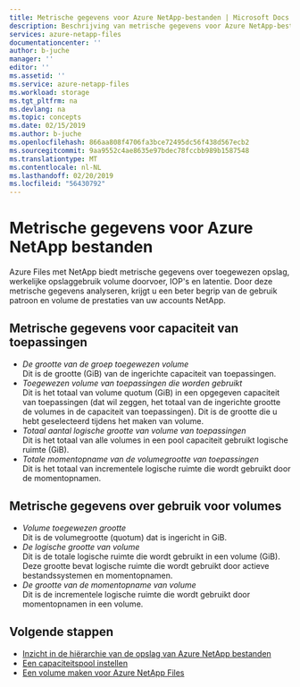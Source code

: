 ```yaml
---
title: Metrische gegevens voor Azure NetApp-bestanden | Microsoft Docs
description: Beschrijving van metrische gegevens voor Azure NetApp-bestanden.
services: azure-netapp-files
documentationcenter: ''
author: b-juche
manager: ''
editor: ''
ms.assetid: ''
ms.service: azure-netapp-files
ms.workload: storage
ms.tgt_pltfrm: na
ms.devlang: na
ms.topic: concepts
ms.date: 02/15/2019
ms.author: b-juche
ms.openlocfilehash: 866aa808f4706fa3bce72495dc56f438d567ecb2
ms.sourcegitcommit: 9aa9552c4ae8635e97bdec78fccbb989b1587548
ms.translationtype: MT
ms.contentlocale: nl-NL
ms.lasthandoff: 02/20/2019
ms.locfileid: "56430792"
---
```

# <a name="metrics-for-azure-netapp-files"></a>Metrische gegevens voor Azure NetApp bestanden

Azure Files met NetApp biedt metrische gegevens over toegewezen opslag, werkelijke opslaggebruik volume doorvoer, IOP's en latentie. Door deze metrische gegevens analyseren, krijgt u een beter begrip van de gebruik patroon en volume de prestaties van uw accounts NetApp.  

## <a name="capacity_pools"></a>Metrische gegevens voor capaciteit van toepassingen

- *De grootte van de groep toegewezen volume*  
    Dit is de grootte (GiB) van de ingerichte capaciteit van toepassingen.  
- *Toegewezen volume van toepassingen die worden gebruikt*  
    Dit is het totaal van volume quotum (GiB) in een opgegeven capaciteit van toepassingen (dat wil zeggen, het totaal van de ingerichte grootte de volumes in de capaciteit van toepassingen). Dit is de grootte die u hebt geselecteerd tijdens het maken van volume.  
- *Totaal aantal logische grootte van volume van toepassingen*  
    Dit is het totaal van alle volumes in een pool capaciteit gebruikt logische ruimte (GiB).  
- *Totale momentopname van de volumegrootte van toepassingen*  
    Dit is het totaal van incrementele logische ruimte die wordt gebruikt door de momentopnamen.  

## <a name="volumes"></a>Metrische gegevens over gebruik voor volumes

- *Volume toegewezen grootte*   
    Dit is de volumegrootte (quotum) dat is ingericht in GiB.  
- *De logische grootte van volume*   
    Dit is de totale logische ruimte die wordt gebruikt in een volume (GiB). Deze grootte bevat logische ruimte die wordt gebruikt door actieve bestandssystemen en momentopnamen.  
- *De grootte van de momentopname van volume*   
    Dit is de incrementele logische ruimte die wordt gebruikt door momentopnamen in een volume.  

## <a name="next-steps"></a>Volgende stappen

* [Inzicht in de hiërarchie van de opslag van Azure NetApp bestanden](azure-netapp-files-understand-storage-hierarchy.md)
* [Een capaciteitspool instellen](azure-netapp-files-set-up-capacity-pool.md)
* [Een volume maken voor Azure NetApp Files](azure-netapp-files-create-volumes.md)
